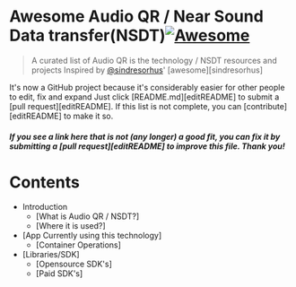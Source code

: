 # Awesome Audio QR / Near Sound Data transfer(NSDT)[![Awesome](https://cdn.rawgit.com/sindresorhus/awesome/d7305f38d29fed78fa85652e3a63e154dd8e8829/media/badge.svg)](https://github.com/sindresorhus/awesome) 

> A curated list of Audio QR is the technology / NSDT resources and projects
Inspired by [@sindresorhus](https://github.com/sindresorhus)' [awesome][sindresorhus]

It's now a GitHub project because it's considerably easier for other people to edit, fix and expand
Just click [README.md][editREADME] to submit a [pull request][editREADME].
If this list is not complete, you can [contribute][editREADME] to make it so.

#### *If you see a link here that is not (any longer) a good fit, you can fix it by submitting a [pull request][editREADME] to improve this file. Thank you!*

# Contents

- Introduction
  - [What is Audio QR / NSDT?]
  - [Where it is used?]
- [App Currently using this technology]
  - [Container Operations]
- [Libraries/SDK]
  - [Opensource SDK's]
  - [Paid SDK's]

